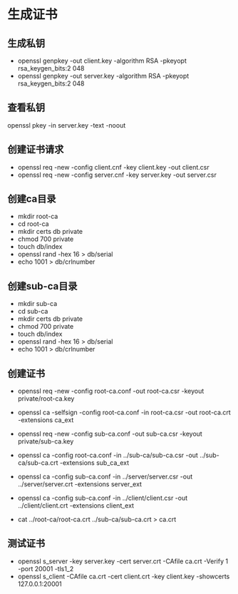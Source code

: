# 生成证书

## 生成私钥

- openssl genpkey -out client.key -algorithm RSA -pkeyopt rsa_keygen_bits:2
  048
- openssl genpkey -out server.key -algorithm RSA -pkeyopt rsa_keygen_bits:2
  048

## 查看私钥

openssl pkey -in server.key -text -noout

## 创建证书请求

- openssl req -new -config client.cnf -key client.key -out client.csr
- openssl req -new -config server.cnf -key server.key -out server.csr

## 创建ca目录

- mkdir root-ca
- cd root-ca
- mkdir certs db private
- chmod 700 private
- touch db/index
- openssl rand -hex 16  > db/serial
- echo 1001 > db/crlnumber

## 创建sub-ca目录

- mkdir sub-ca
- cd sub-ca
- mkdir certs db private
- chmod 700 private
- touch db/index
- openssl rand -hex 16  > db/serial
- echo 1001 > db/crlnumber

## 创建证书

- openssl req -new -config root-ca.conf -out root-ca.csr -keyout private/root-ca.key
- openssl ca -selfsign -config root-ca.conf -in root-ca.csr -out root-ca.crt -extensions ca_ext
- openssl req -new -config sub-ca.conf -out sub-ca.csr -keyout private/sub-ca.key
- openssl ca -config root-ca.conf -in ../sub-ca/sub-ca.csr -out ../sub-ca/sub-ca.crt -extensions sub_ca_ext

- openssl ca -config sub-ca.conf -in ../server/server.csr -out ../server/server.crt -extensions server_ext
- openssl ca -config sub-ca.conf -in ../client/client.csr -out ../client/client.crt -extensions client_ext
- cat ../root-ca/root-ca.crt ../sub-ca/sub-ca.crt > ca.crt

## 测试证书

- openssl s_server -key server.key -cert server.crt -CAfile ca.crt -Verify 1 -port 20001 -tls1_2
- openssl s_client -CAfile ca.crt -cert client.crt -key client.key -showcerts 127.0.0.1:20001

